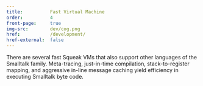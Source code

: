 ```yaml
---
title:          Fast Virtual Machine
order:          4
front-page:     true
img-src:        dev/cog.png
href:           /development/
href-external:  false
---
```

There are several fast Squeak VMs that also support other languages of the Smalltalk family. Meta-tracing, just-in-time compilation, stack-to-register mapping, and aggressive in-line message caching yield efficiency in executing Smalltalk byte code.
